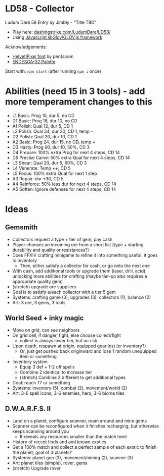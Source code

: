 LD58 - Collector
============================

Ludum Dare 58 Entry by Jimbly - "Title TBD"

* Play here: [dashingstrike.com/LudumDare/LD58/](http://www.dashingstrike.com/LudumDare/LD58/)
* Using [Javascript libGlov/GLOV.js framework](https://github.com/Jimbly/glovjs)

Acknowledgements:
* [HelvetiPixel font](https://www.pentacom.jp/pentacom/bitfontmaker2/gallery/?id=381) by pentacom
* [ENDESGA-32 Palette](https://lospec.com/palette-list/endesga-32)

Start with: `npm start` (after running `npm i` once)


# Abilities (need 15 in 3 tools) - add more temperament changes to this
* L1 Basic: Prog 10, dur 5, no CD
* D1 Basic: Prog 18, dur 10, no CD
* A1 Polish: Qual 12, dur 5, CD 1
* L2 Polish: Qual 34, dur 20, CD 1, temp -
* D2 Polish: Qual 20, dur 10, CD 1
* A2 Basic: Prog 24, dur 15, no CD, temp +
* D3 Hasty: Prog 60, dur 10, 50%, CD 3
* D4 Prepare: 100% extra Prog for next 4 steps, CD 14
* D5 Precise Carve: 50% extra Qual for next 4 steps, CD 14
* L3 Shear: Qual 20, dur 5, 60%, CD 3
* L4 Venerate: Temp ++, CD 5
* L5 Focus: 100% extra Qual for next 1 step
* A3 Repair: dur +30, CD 5
* A4 Reinforce: 50% less dur for next 4 steps, CD 14
* A5 Soften: Ignore defenses for next 4 steps, CD 14

# Ideas

## Gemsmith
* Collectors request a type + tier of gem, pay cash
* Player chooses an incoming ore from a short list (type + starting durability and quality or resistances?)
* Does FFXIV crafting minigame to refine it into something useful, it goes to inventory
  * Then, either satisfy a collector for cash, or go onto the next one
* With cash, add additional tools or upgrade them (laser, drill, acid), unlocking more abilities for crafting (maybe tier-up also requires a appropriate quality gem)
* (stretch) upgrade ore suppliers
* Goal is to satisfy a/each collector with a tier 5 gem
* Systems: crafting game (3), upgrades (3), collectors (1), balance (2)
* Art: 3 ore, 3 gems, 3 tools

## World Seed + inky magic
* Move on grid, can see neighbors
* On grid cell, if danger, fight, else choose collect/fight
  * collect is always lower tier, but no risk
* Upon death, respawn at origin, equipped gear lost (or inventory?)
  * Or, just get pushed back originward and lose 1 random unequipped item or something
* Inventory system
  * Equip 3 def + 1-2 off spells
  * Combine 2 identical to increase tier
  * (stretch) Combine 2 different to get additional types
* Goal: reach T7 or something
* Systems: inventory (5), combat (2), movement/world (2)
* Art: 3-6 spell icons, 3-6 enemies, hero, 3-6 biome tiles

## D.W.A.R.F.S. II
* Land on a planet, configure scanner, roam around and mine gems
* Scanner can be reconfigured when it finishes recharging, but otherwise keeps scanning around you
  * It reveals any resources smaller than the match level
* History of recent finds and and known exotics
* Get a 100% match and collect a perfect sample of each exotic to finish the planet; goal of 3 planets?
* Systems: planet gen (3), movement/mining (2), scanner (3)
* Art: planet tiles (simple), rover, gems
* (stretch) Upgrade rover